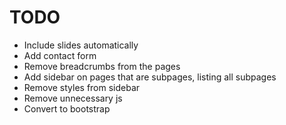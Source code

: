 # TODO

* Include slides automatically
* Add contact form
* Remove breadcrumbs from the pages
* Add sidebar on pages that are subpages, listing all subpages
* Remove styles from sidebar
* Remove unnecessary js
* Convert to bootstrap
